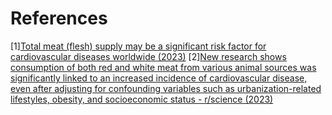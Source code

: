 # References
[1][Total meat (flesh) supply may be a significant risk factor for cardiovascular diseases worldwide (2023)](https://onlinelibrary.wiley.com/doi/10.1002/fsn3.3300)
[2][New research shows consumption of both red and white meat from various animal sources was significantly linked to an increased incidence of cardiovascular disease, even after adjusting for confounding variables such as urbanization-related lifestyles, obesity, and socioeconomic status - r/science (2023)](https://www.reddit.com/r/science/comments/14f30a9/new_research_shows_consumption_of_both_red_and)